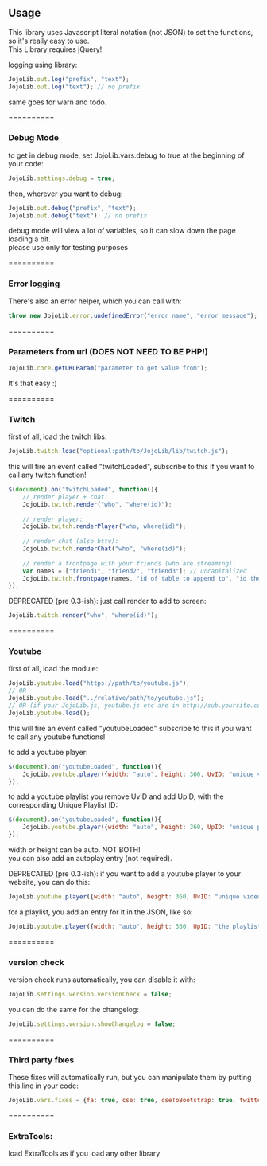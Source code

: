 ## Usage

This library uses Javascript literal notation (not JSON) to set the functions, so it's really easy to use.  
This Library requires jQuery!

logging using library:
```javascript
JojoLib.out.log("prefix", "text");
JojoLib.out.log("text"); // no prefix
```
same goes for warn and todo.

==========
### Debug Mode

to get in debug mode, set JojoLib.vars.debug to true at the beginning of your code:
```javascript
JojoLib.settings.debug = true;
```

then, wherever you want to debug:
```javascript
JojoLib.out.debug("prefix", "text");
JojoLib.out.debug("text"); // no prefix
```
debug mode will view a lot of variables, so it can slow down the page loading a bit.  
please use only for testing purposes

==========

### Error logging
There's also an error helper, which you can call with:
```javascript
throw new JojoLib.error.undefinedError("error name", "error message");
```

==========

### Parameters from url (DOES NOT NEED TO BE PHP!)
```javascript
JojoLib.core.getURLParam("parameter to get value from");
```
It's that easy :)

==========
### Twitch

first of all, load the twitch libs:
```javascript
JojoLib.twitch.load("optional:path/to/JojoLib/lib/twitch.js");
```
this will fire an event called "twitchLoaded",
subscribe to this if you want to call any twitch function!
```javascript
$(document).on("twitchLoaded", function(){
	// render player + chat:
	JojoLib.twitch.render("who", "where(id)");
	
	// render player: 
	JojoLib.twitch.renderPlayer("who, where(id)");
	
	// render chat (also bttv):
	JojoLib.twitch.renderChat("who", "where(id)");
	
	// render a frontpage with your friends (who are streaming):
	var names = ["friend1", "friend2", "friend3"]; // uncapitalized
	JojoLib.twitch.frontpage(names, "id of table to append to", "id the generated content needs to have (as in <this>names[x])", "the id of the div for images", "id the generated content needs to have(as in <this>names[x])", "the page to go to (as in <this>?streamer=names[x])");
});
```

DEPRECATED (pre 0.3-ish):
just call render to add to screen:
```javascript
JojoLib.twitch.render("who", "where(id)");
```

==========
### Youtube

first of all, load the module: 
```javascript
JojoLib.youtube.load("https://path/to/youtube.js");
// OR
JojoLib.youtube.load("../relative/path/to/youtube.js");
// OR (if your JojoLib.js, youtube.js etc are in http://sub.yoursite.com/js/) (if you have it in a different directory, adjust JojoLib.settings.javascriptFolder to /folder/fromSiteRoot/to/js/folder/)
JojoLib.youtube.load();
```
this will fire an event called "youtubeLoaded"
subscribe to this if you want to call any youtube functions!

to add a youtube player:
```javascript
$(document).on("youtubeLoaded", function(){
	JojoLib.youtube.player({width: "auto", height: 360, UvID: "unique video id"}, "the ID where it needs to be placed");
});
```
to add a youtube playlist you remove UvID and add UpID, with the corresponding Unique Playlist ID:
```javascript
$(document).on("youtubeLoaded", function(){
	JojoLib.youtube.player({width: "auto", height: 360, UpID: "unique playlist id"}, "the ID where it needs to be placed");
});
```

width or height can be auto. NOT BOTH!  
you can also add an autoplay entry (not required).

DEPRECATED (pre 0.3-ish):
if you want to add a youtube player to your website, you can do this: 
```javascript
JojoLib.youtube.player({width: "auto", height: 360, UvID: "unique video ID"}, "the ID where it needs to be placed");
```

for a playlist, you add an entry for it in the JSON, like so: 
```javascript
JojoLib.youtube.player({width: "auto", height: 360, UpID: "the playlist ID"}, "the ID where it needs to be placed");
```

==========
### version check

version check runs automatically, you can disable it with:
```javascript
JojoLib.settings.version.versionCheck = false;
```

you can do the same for the changelog:
```javascript
JojoLib.settings.version.showChangelog = false;
```

==========
### Third party fixes

These fixes will automatically run, but you can manipulate them by putting this line in your code: 
```javascript
JojoLib.vars.fixes = {fa: true, cse: true, cseToBootstrap: true, twitterWidth: true, bootstrapWidth: true,};
```

==========
### ExtraTools: 

load ExtraTools as if you load any other library